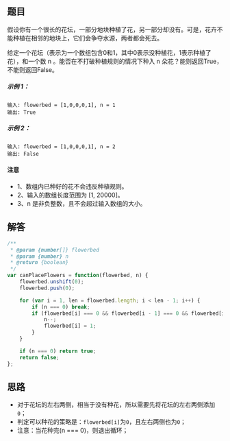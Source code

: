 ## 题目
假设你有一个很长的花坛，一部分地块种植了花，另一部分却没有。可是，花卉不能种植在相邻的地块上，它们会争夺水源，两者都会死去。

给定一个花坛（表示为一个数组包含0和1，其中0表示没种植花，1表示种植了花），和一个数 n 。能否在不打破种植规则的情况下种入 n 朵花？能则返回True，不能则返回False。

##### 示例 1：

```
输入: flowerbed = [1,0,0,0,1], n = 1
输出: True
```

##### 示例 2：

```
输入: flowerbed = [1,0,0,0,1], n = 2
输出: False
```

#### 注意

- 1、数组内已种好的花不会违反种植规则。
- 2、输入的数组长度范围为 [1, 20000]。
- 3、n 是非负整数，且不会超过输入数组的大小。

## 解答

```javascript
/**
 * @param {number[]} flowerbed
 * @param {number} n
 * @return {boolean}
 */
var canPlaceFlowers = function(flowerbed, n) {
    flowerbed.unshift(0);
    flowerbed.push(0);

    for (var i = 1, len = flowerbed.length; i < len - 1; i++) {
        if (n === 0) break;
        if (flowerbed[i] === 0 && flowerbed[i - 1] === 0 && flowerbed[i + 1] === 0) {
            n--;
            flowerbed[i] = 1;
        }
    }

    if (n === 0) return true;
    return false;
};
```


## 思路

- 对于花坛的左右两侧，相当于没有种花，所以需要先将花坛的左右两侧添加`0`；
- 判定可以种花的策略是：`flowerbed[i]`为`0`，且左右两侧也为`0`；
- 注意：当花种完(n === 0)，则退出循环；